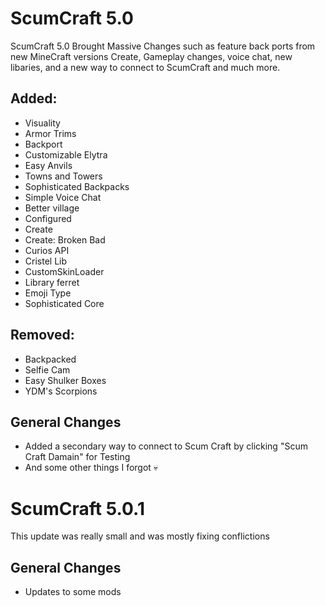 # ScumCraft 5.0

ScumCraft 5.0 Brought Massive Changes such as feature back ports from new MineCraft versions Create, Gameplay changes, voice chat, new libaries, and a new way to connect to ScumCraft and much more.

## Added: 
* Visuality 
* Armor Trims 
* Backport 
* Customizable Elytra 
* Easy Anvils 
* Towns and Towers 
* Sophisticated Backpacks 
* Simple Voice Chat 
* Better village 
* Configured 
* Create 
* Create: Broken Bad 
* Curios API 
* Cristel Lib 
* CustomSkinLoader 
* Library ferret 
* Emoji Type 
* Sophisticated Core

## Removed: 
* Backpacked 
* Selfie Cam 
* Easy Shulker Boxes 
* YDM's Scorpions

## General Changes

* Added a secondary way to connect to Scum Craft by clicking "Scum Craft Damain" for Testing
* And some other things I forgot 💀

# ScumCraft 5.0.1

This update was really small and was mostly fixing conflictions

## General Changes

* Updates to some mods